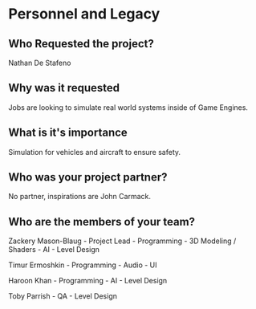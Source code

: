 # Personnel and Legacy

## Who Requested the project?

Nathan De Stafeno

## Why was it requested

Jobs are looking to simulate real world systems inside of Game Engines.

## What is it's importance

Simulation for vehicles and aircraft to ensure safety.

## Who was your project partner?

No partner, inspirations are John Carmack.

## Who are the members of your team? 

Zackery Mason-Blaug
    - Project Lead
    - Programming
    - 3D Modeling / Shaders
    - AI
    - Level Design

Timur Ermoshkin
    - Programming
    - Audio
    - UI

Haroon Khan
    - Programming
    - AI
    - Level Design

Toby Parrish
    - QA
    - Level Design

